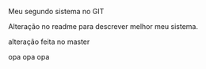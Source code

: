 Meu segundo sistema no GIT

Alteração no readme para descrever melhor meu sistema.

alteração feita no master

opa opa opa